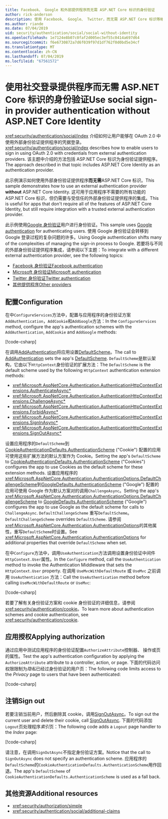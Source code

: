 ```yaml
---
title: Facebook、 Google 和外部提供程序而无需 ASP.NET Core 标识的身份验证
author: rick-anderson
description: 使用 Facebook、 Google、 Twitter，而无需 ASP.NET Core 标识等帐户用户身份验证的说明。
ms.author: riande
ms.date: 07/04/2019
uid: security/authentication/social/social-without-identity
ms.openlocfilehash: 1e7124e8b07c0faf2d005ec3ef55c0414a697d64
ms.sourcegitcommit: f6e6730872a7d6f039f97d1df762f0d0bd5e34cf
ms.translationtype: MT
ms.contentlocale: zh-CN
ms.lasthandoff: 07/04/2019
ms.locfileid: "67561572"
---
```

# <a name="use-social-sign-in-provider-authentication-without-aspnet-core-identity"></a><span data-ttu-id="e580f-103">使用社交登录提供程序而无需 ASP.NET Core 标识的身份验证</span><span class="sxs-lookup"><span data-stu-id="e580f-103">Use social sign-in provider authentication without ASP.NET Core Identity</span></span>

<span data-ttu-id="e580f-104"><xref:security/authentication/social/index> 介绍如何让用户能够在 OAuth 2.0 中使用外部身份验证提供程序的凭据登录。</span><span class="sxs-lookup"><span data-stu-id="e580f-104"><xref:security/authentication/social/index> describes how to enable users to sign in using OAuth 2.0 with credentials from external authentication providers.</span></span> <span data-ttu-id="e580f-105">该主题中介绍的方法包括 ASP.NET Core 标识为身份验证提供程序。</span><span class="sxs-lookup"><span data-stu-id="e580f-105">The approach described in that topic includes ASP.NET Core Identity as an authentication provider.</span></span>

<span data-ttu-id="e580f-106">此示例演示如何使用外部身份验证提供程序**而无需**ASP.NET Core 标识。</span><span class="sxs-lookup"><span data-stu-id="e580f-106">This sample demonstrates how to use an external authentication provider **without** ASP.NET Core Identity.</span></span> <span data-ttu-id="e580f-107">这可用于应用程序不需要的所有功能的 ASP.NET Core 标识，但仍需要与受信任的外部身份验证提供程序的集成。</span><span class="sxs-lookup"><span data-stu-id="e580f-107">This is useful for apps that don't require all of the features of ASP.NET Core Identity, but still require integration with a trusted external authentication provider.</span></span>

<span data-ttu-id="e580f-108">此示例使用[Google 身份验证](xref:security/authentication/google-logins)用户进行身份验证。</span><span class="sxs-lookup"><span data-stu-id="e580f-108">This sample uses [Google authentication](xref:security/authentication/google-logins) for authenticating users.</span></span> <span data-ttu-id="e580f-109">使用 Google 身份验证会转移到 Google 登录过程的复杂问题的许多。</span><span class="sxs-lookup"><span data-stu-id="e580f-109">Using Google authentication shifts many of the complexities of managing the sign-in process to Google.</span></span> <span data-ttu-id="e580f-110">若要将与不同的外部身份验证提供程序集成，请参阅以下主题：</span><span class="sxs-lookup"><span data-stu-id="e580f-110">To integrate with a different external authentication provider, see the following topics:</span></span>

* [<span data-ttu-id="e580f-111">Facebook 身份验证</span><span class="sxs-lookup"><span data-stu-id="e580f-111">Facebook authentication</span></span>](xref:security/authentication/facebook-logins)
* [<span data-ttu-id="e580f-112">Microsoft 身份验证</span><span class="sxs-lookup"><span data-stu-id="e580f-112">Microsoft authentication</span></span>](xref:security/authentication/microsoft-logins)
* [<span data-ttu-id="e580f-113">Twitter 身份验证</span><span class="sxs-lookup"><span data-stu-id="e580f-113">Twitter authentication</span></span>](xref:security/authentication/twitter-logins)
* [<span data-ttu-id="e580f-114">其他提供程序</span><span class="sxs-lookup"><span data-stu-id="e580f-114">Other providers</span></span>](xref:security/authentication/otherlogins)

## <a name="configuration"></a><span data-ttu-id="e580f-115">配置</span><span class="sxs-lookup"><span data-stu-id="e580f-115">Configuration</span></span>

<span data-ttu-id="e580f-116">在中`ConfigureServices`方法中，配置与应用程序的身份验证方案`AddAuthentication`，`AddCookie`和`AddGoogle`方法：</span><span class="sxs-lookup"><span data-stu-id="e580f-116">In the `ConfigureServices` method, configure the app's authentication schemes with the `AddAuthentication`, `AddCookie` and `AddGoogle` methods:</span></span>

[!code-csharp[](social-without-identity/sample/Startup.cs?name=snippet1)]

<span data-ttu-id="e580f-117">在调用[AddAuthentication](/dotnet/api/microsoft.extensions.dependencyinjection.authenticationservicecollectionextensions.addauthentication#Microsoft_Extensions_DependencyInjection_AuthenticationServiceCollectionExtensions_AddAuthentication_Microsoft_Extensions_DependencyInjection_IServiceCollection_System_Action_Microsoft_AspNetCore_Authentication_AuthenticationOptions__)将应用设置[DefaultScheme](xref:Microsoft.AspNetCore.Authentication.AuthenticationOptions.DefaultScheme)。</span><span class="sxs-lookup"><span data-stu-id="e580f-117">The call to [AddAuthentication](/dotnet/api/microsoft.extensions.dependencyinjection.authenticationservicecollectionextensions.addauthentication#Microsoft_Extensions_DependencyInjection_AuthenticationServiceCollectionExtensions_AddAuthentication_Microsoft_Extensions_DependencyInjection_IServiceCollection_System_Action_Microsoft_AspNetCore_Authentication_AuthenticationOptions__) sets the app's [DefaultScheme](xref:Microsoft.AspNetCore.Authentication.AuthenticationOptions.DefaultScheme).</span></span> <span data-ttu-id="e580f-118">`DefaultScheme`是默认架构，它由以下`HttpContext`身份验证的扩展方法：</span><span class="sxs-lookup"><span data-stu-id="e580f-118">The `DefaultScheme` is the default scheme used by the following `HttpContext` authentication extension methods:</span></span>

* <xref:Microsoft.AspNetCore.Authentication.AuthenticationHttpContextExtensions.AuthenticateAsync*>
* <xref:Microsoft.AspNetCore.Authentication.AuthenticationHttpContextExtensions.ChallengeAsync*>
* <xref:Microsoft.AspNetCore.Authentication.AuthenticationHttpContextExtensions.ForbidAsync*>
* <xref:Microsoft.AspNetCore.Authentication.AuthenticationHttpContextExtensions.SignInAsync*>
* <xref:Microsoft.AspNetCore.Authentication.AuthenticationHttpContextExtensions.SignOutAsync*>

<span data-ttu-id="e580f-119">设置应用程序的`DefaultScheme`到[CookieAuthenticationDefaults.AuthenticationScheme](xref:Microsoft.AspNetCore.Authentication.Cookies.CookieAuthenticationDefaults.AuthenticationScheme) ("Cookie") 配置的应用可使用这些扩展方法的默认方案作为 Cookie。</span><span class="sxs-lookup"><span data-stu-id="e580f-119">Setting the app's `DefaultScheme` to [CookieAuthenticationDefaults.AuthenticationScheme](xref:Microsoft.AspNetCore.Authentication.Cookies.CookieAuthenticationDefaults.AuthenticationScheme) ("Cookies") configures the app to use Cookies as the default scheme for these extension methods.</span></span> <span data-ttu-id="e580f-120">设置应用程序的<xref:Microsoft.AspNetCore.Authentication.AuthenticationOptions.DefaultChallengeScheme>到[GoogleDefaults.AuthenticationScheme](xref:Microsoft.AspNetCore.Authentication.Google.GoogleDefaults.AuthenticationScheme) ("Google") 配置的应用可使用 Google 作为默认方案对的调用`ChallengeAsync`。</span><span class="sxs-lookup"><span data-stu-id="e580f-120">Setting the app's <xref:Microsoft.AspNetCore.Authentication.AuthenticationOptions.DefaultChallengeScheme> to [GoogleDefaults.AuthenticationScheme](xref:Microsoft.AspNetCore.Authentication.Google.GoogleDefaults.AuthenticationScheme) ("Google") configures the app to use Google as the default scheme for calls to `ChallengeAsync`.</span></span> <span data-ttu-id="e580f-121">`DefaultChallengeScheme` 重写`DefaultScheme`。</span><span class="sxs-lookup"><span data-stu-id="e580f-121">`DefaultChallengeScheme` overrides `DefaultScheme`.</span></span> <span data-ttu-id="e580f-122">请参阅<xref:Microsoft.AspNetCore.Authentication.AuthenticationOptions>的其他属性，重写`DefaultScheme`时设置。</span><span class="sxs-lookup"><span data-stu-id="e580f-122">See <xref:Microsoft.AspNetCore.Authentication.AuthenticationOptions> for additional properties that override `DefaultScheme` when set.</span></span>

<span data-ttu-id="e580f-123">在中`Configure`方法中，调用`UseAuthentication`方法调用设置身份验证中间件`HttpContext.User`属性。</span><span class="sxs-lookup"><span data-stu-id="e580f-123">In the `Configure` method, call the `UseAuthentication` method to invoke the Authentication Middleware that sets the `HttpContext.User` property.</span></span> <span data-ttu-id="e580f-124">在调用 `UseMvcWithDefaultRoute` 或 `UseMvc` 之前调用 `UseAuthentication` 方法：</span><span class="sxs-lookup"><span data-stu-id="e580f-124">Call the `UseAuthentication` method before calling `UseMvcWithDefaultRoute` or `UseMvc`:</span></span>

[!code-csharp[](social-without-identity/sample/Startup.cs?name=snippet2)]

<span data-ttu-id="e580f-125">若要了解有关身份验证方案和 cookie 身份验证的详细信息，请参阅<xref:security/authentication/cookie>。</span><span class="sxs-lookup"><span data-stu-id="e580f-125">To learn more about authentication schemes and cookie authentication, see <xref:security/authentication/cookie>.</span></span>

## <a name="applying-authorization"></a><span data-ttu-id="e580f-126">应用授权</span><span class="sxs-lookup"><span data-stu-id="e580f-126">Applying authorization</span></span>

<span data-ttu-id="e580f-127">通过应用中测试应用程序的身份验证配置`AuthorizeAttribute`控制器、 操作或页的属性。</span><span class="sxs-lookup"><span data-stu-id="e580f-127">Test the app's authentication configuration by applying the `AuthorizeAttribute` attribute to a controller, action, or page.</span></span> <span data-ttu-id="e580f-128">下面的代码访问权限限制为*隐私*已经过身份验证的用户页：</span><span class="sxs-lookup"><span data-stu-id="e580f-128">The following code limits access to the *Privacy* page to users that have been authenticated:</span></span>

[!code-csharp[](social-without-identity/sample/Pages/Privacy.cshtml.cs?name=snippet&highlight=1)]

## <a name="sign-out"></a><span data-ttu-id="e580f-129">注销</span><span class="sxs-lookup"><span data-stu-id="e580f-129">Sign out</span></span>

<span data-ttu-id="e580f-130">若要注销当前用户，然后删除其 cookie，调用[SignOutAsync](/dotnet/api/microsoft.aspnetcore.authentication.authenticationhttpcontextextensions.signoutasync?view=aspnetcore-2.0)。</span><span class="sxs-lookup"><span data-stu-id="e580f-130">To sign out the current user and delete their cookie, call [SignOutAsync](/dotnet/api/microsoft.aspnetcore.authentication.authenticationhttpcontextextensions.signoutasync?view=aspnetcore-2.0).</span></span> <span data-ttu-id="e580f-131">下面的代码添加`Logout`页处理程序*索引*页：</span><span class="sxs-lookup"><span data-stu-id="e580f-131">The following code adds a `Logout` page handler to the *Index* page:</span></span>

[!code-csharp[](social-without-identity/sample/Pages/Index.cshtml.cs?name=snippet&highlight=7-11)]

<span data-ttu-id="e580f-132">请注意，在调用`SignOutAsync`不指定身份验证方案。</span><span class="sxs-lookup"><span data-stu-id="e580f-132">Notice that the call to `SignOutAsync` does not specify an authentication scheme.</span></span> <span data-ttu-id="e580f-133">应用程序的`DefaultScheme`的`CookieAuthenticationDefaults.AuthenticationScheme`用作回退。</span><span class="sxs-lookup"><span data-stu-id="e580f-133">The app's `DefaultScheme` of `CookieAuthenticationDefaults.AuthenticationScheme` is used as a fall back.</span></span>

## <a name="additional-resources"></a><span data-ttu-id="e580f-134">其他资源</span><span class="sxs-lookup"><span data-stu-id="e580f-134">Additional resources</span></span>

* <xref:security/authorization/simple>
* <xref:security/authentication/social/additional-claims>
